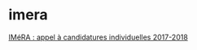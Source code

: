 # imera

[IMéRA : appel à candidatures individuelles 2017-2018](http://recherche.univ-amu.fr/en/imera-institute-for-advanced-study)

